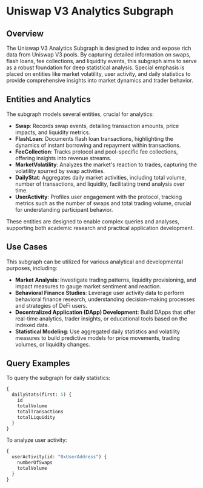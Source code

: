 # Uniswap V3 Analytics Subgraph

## Overview

The Uniswap V3 Analytics Subgraph is designed to index and expose rich data from Uniswap V3 pools. By capturing detailed information on swaps, flash loans, fee collections, and liquidity events, this subgraph aims to serve as a robust foundation for deep statistical analysis. Special emphasis is placed on entities like market volatility, user activity, and daily statistics to provide comprehensive insights into market dynamics and trader behavior.

## Entities and Analytics

The subgraph models several entities, crucial for analytics:

- **Swap**: Records swap events, detailing transaction amounts, price impacts, and liquidity metrics.
- **FlashLoan**: Documents flash loan transactions, highlighting the dynamics of instant borrowing and repayment within transactions.
- **FeeCollection**: Tracks protocol and pool-specific fee collections, offering insights into revenue streams.
- **MarketVolatility**: Analyzes the market's reaction to trades, capturing the volatility spurred by swap activities.
- **DailyStat**: Aggregates daily market activities, including total volume, number of transactions, and liquidity, facilitating trend analysis over time.
- **UserActivity**: Profiles user engagement with the protocol, tracking metrics such as the number of swaps and total trading volume, crucial for understanding participant behavior.

These entities are designed to enable complex queries and analyses, supporting both academic research and practical application development.


## Use Cases

This subgraph can be utilized for various analytical and developmental purposes, including:

- **Market Analysis**: Investigate trading patterns, liquidity provisioning, and impact measures to gauge market sentiment and reaction.
- **Behavioral Finance Studies**: Leverage user activity data to perform behavioral finance research, understanding decision-making processes and strategies of DeFi users.
- **Decentralized Application (DApp) Development**: Build DApps that offer real-time analytics, trader insights, or educational tools based on the indexed data.
- **Statistical Modeling**: Use aggregated daily statistics and volatility measures to build predictive models for price movements, trading volumes, or liquidity changes.

## Query Examples

To query the subgraph for daily statistics:

```graphql
{
  dailyStats(first: 5) {
    id
    totalVolume
    totalTransactions
    totalLiquidity
  }
}
```
To analyze user activity:

```graphql
{
  userActivity(id: "0xUserAddress") {
    numberOfSwaps
    totalVolume
  }
}
```